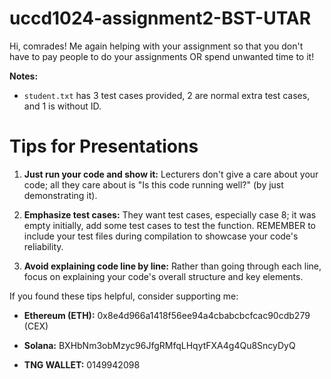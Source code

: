 # uccd1024-assignment2-BST-UTAR

Hi, comrades! Me again helping with your assignment so that you don't have to pay people to do your assignments OR spend unwanted time to it!

**Notes:**
- `student.txt` has 3 test cases provided, 2 are normal extra test cases, and 1 is without ID.

# Tips for Presentations

1. **Just run your code and show it:** Lecturers don't give a care about your code; all they care about is "Is this code running well?" (by just demonstrating it).

2. **Emphasize test cases:** They want test cases, especially case 8; it was empty initially, add some test cases to test the function. REMEMBER to include your test files during compilation to showcase your code's reliability.

3. **Avoid explaining code line by line:** Rather than going through each line, focus on explaining your code's overall structure and key elements.

If you found these tips helpful, consider supporting me:

- **Ethereum (ETH):** 0x8e4d966a1418f56ee94a4cbabcbcfcac90cdb279 (CEX)

- **Solana:** BXHbNm3obMzyc96JfgRMfqLHqytFXA4g4Qu8SncyDyQ

- **TNG WALLET:** 0149942098

